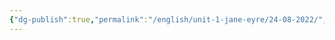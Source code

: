 ```yaml
---
{"dg-publish":true,"permalink":"/english/unit-1-jane-eyre/24-08-2022/","dgHomeLink":true,"dgPassFrontmatter":false}
---
```


# 
